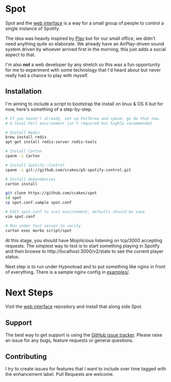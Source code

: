 # Spot

Spot and the [web interface](https://github.com/ccakes/spot-webui) is a way for a small group of people to control a single instance of Spotify.

The idea was heavily inspired by [Play](https://github.com/play/play) but for our small office, we didn't need anything quite so elaborate. We already have an AirPlay-driven sound system driven by whoever arrived first in the morning, this just adds a social aspect to that.

I'm also **not** a web developer by any stretch so this was a fun opportunity for me to experiment with some technology that I'd heard about but never really had a chance to play with myself.

## Installation

I'm aiming to include a script to bootstrap the install on linux & OS X but for now, here's something of a step-by-step.
```bash
# If you haven't already, set up Perlbrew and cpanm, go do that now.
# A local Perl environment isn't required but highly recommended

# Install Redis
brew install redis
apt-get install redis-server redis-tools

# Install Carton
cpanm -i Carton

# Install Spotify::Control
cpanm -i git://github.com/ccakes/p5-spotify-control.git

# Install dependencies
carton install

git clone https://github.com/ccakes/spot
cd spot
cp spot.conf.sample spot.conf

# Edit spot.conf to suit environment, defaults should be sane
vim spot.conf

# Run under test server to verify
carton exec morbo script/spot
```

At this stage, you should have Mojolicious listening on tcp/3000 accepting requests. The simplest way to test is to start something playing in Spotify and then browse to http://localhost:3000/v2/state to see the current player status.

Next step is to run under Hypnotoad and to put something like nginx in front of everything. There is a sample nginx config in [examples/](https://github.com/ccakes/spot/tree/master/examples).

# Next Steps

Visit the [web interface](https://github.com/ccakes/spot-webui) repository and install that along side Spot.

## Support

The best way to get support is using the [GitHub issue tracker](https://github.com/ccakes/spot/issues). Please raise an issue for any bugs, feature requests or general questions.

## Contributing

I try to create issues for features that I want to include over time tagged with the enhancement label. Pull Requests are welcome.
